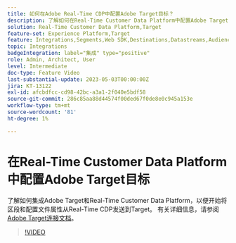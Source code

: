 ```yaml
---
title: 如何在Adobe Real-Time CDP中配置Adobe Target目标？
description: 了解如何在Real-Time Customer Data Platform中配置Adobe Target目标，以便开始将区段和配置文件属性从Real-Time CDP发送到Target。
solution: Real-Time Customer Data Platform,Target
feature-set: Experience Platform,Target
feature: Integrations,Segments,Web SDK,Destinations,Datastreams,Audiences,Experience Targeting
topic: Integrations
badgeIntegration: label="集成" type="positive"
role: Admin, Architect, User
level: Intermediate
doc-type: Feature Video
last-substantial-update: 2023-05-03T00:00:00Z
jira: KT-13122
exl-id: afcbdfcc-cd98-42bc-a3a1-2f040e5bdf58
source-git-commit: 286c85aa88d44574f00ded67f0de8e0c945a153e
workflow-type: tm+mt
source-wordcount: '81'
ht-degree: 1%

---
```


# 在Real-Time Customer Data Platform中配置Adobe Target目标

了解如何集成Adobe Target和Real-Time Customer Data Platform，以便开始将区段和配置文件属性从Real-Time CDP发送到Target。 有关详细信息，请参阅[Adobe Target连接文档](https://experienceleague.adobe.com/docs/experience-platform/destinations/catalog/personalization/adobe-target-connection.html)。

>[!VIDEO](https://video.tv.adobe.com/v/3418799/?learn=on&enablevpops)
